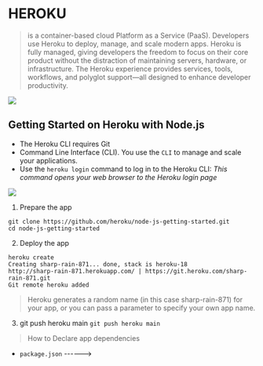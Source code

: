 # HEROKU
> is a container-based cloud Platform as a Service (PaaS). Developers use Heroku to deploy, manage, and scale modern apps.
> Heroku is fully managed, giving developers the freedom to focus on their core product without the distraction of maintaining servers, hardware, or infrastructure. The Heroku experience provides services, tools, workflows, and polyglot support—all designed to enhance developer productivity.

![](https://leanpub.com/site_images/howtodeployagowebapptoheroku101/cloudcomp.png)

## Getting Started on Heroku with Node.js
- The Heroku CLI requires Git
- Command Line Interface (CLI). You use the `CLI` to manage and scale your applications.
- Use the `heroku login` command to log in to the Heroku CLI: *This command opens your web browser to the Heroku login page*

![](https://encrypted-tbn0.gstatic.com/images?q=tbn:ANd9GcQdFFzXERUKZD5S9FbzLlrqZcmP-mSPh18bMw&usqp=CAU)

1. Prepare the app
```
git clone https://github.com/heroku/node-js-getting-started.git
cd node-js-getting-started
```
2. Deploy the app
```
heroku create
Creating sharp-rain-871... done, stack is heroku-18
http://sharp-rain-871.herokuapp.com/ | https://git.heroku.com/sharp-rain-871.git
Git remote heroku added
```
> Heroku generates a random name (in this case sharp-rain-871) for your app, or you can pass a parameter to specify your own app name.

3.  git push heroku main `git push heroku main`

> How to Declare app dependencies
- `package.json`  ------>


